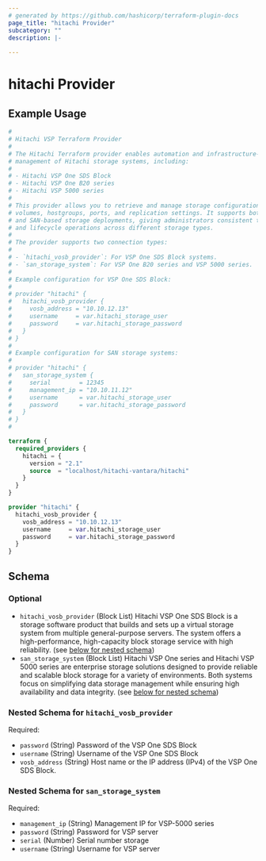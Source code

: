 ```yaml
---
# generated by https://github.com/hashicorp/terraform-plugin-docs
page_title: "hitachi Provider"
subcategory: ""
description: |-
  
---
```


# hitachi Provider



## Example Usage

```terraform
#
# Hitachi VSP Terraform Provider
#
# The Hitachi Terraform provider enables automation and infrastructure-as-code
# management of Hitachi storage systems, including:
#
# - Hitachi VSP One SDS Block
# - Hitachi VSP One B20 series
# - Hitachi VSP 5000 series
#
# This provider allows you to retrieve and manage storage configuration such as
# volumes, hostgroups, ports, and replication settings. It supports both software-defined
# and SAN-based storage deployments, giving administrators consistent tooling for provisioning
# and lifecycle operations across different storage types.
#
# The provider supports two connection types:
#
# - `hitachi_vosb_provider`: For VSP One SDS Block systems.
# - `san_storage_system`: For VSP One B20 series and VSP 5000 series.
#
# Example configuration for VSP One SDS Block:
#
# provider "hitachi" {
#   hitachi_vosb_provider {
#     vosb_address = "10.10.12.13"
#     username     = var.hitachi_storage_user
#     password     = var.hitachi_storage_password
#   }
# }
#
# Example configuration for SAN storage systems:
#
# provider "hitachi" {
#   san_storage_system {
#     serial        = 12345
#     management_ip = "10.10.11.12"
#     username      = var.hitachi_storage_user
#     password      = var.hitachi_storage_password
#   }
# }
#

terraform {
  required_providers {
    hitachi = {
      version = "2.1"
      source  = "localhost/hitachi-vantara/hitachi"
    }
  }
}

provider "hitachi" {
  hitachi_vosb_provider {
    vosb_address = "10.10.12.13"
    username     = var.hitachi_storage_user
    password     = var.hitachi_storage_password
  }
}
```

<!-- schema generated by tfplugindocs -->
## Schema

### Optional

- `hitachi_vosb_provider` (Block List) Hitachi VSP One SDS Block is a storage software product that builds and sets up a virtual storage system from multiple general-purpose servers. The system offers a high-performance, high-capacity block storage service with high reliability. (see [below for nested schema](#nestedblock--hitachi_vosb_provider))
- `san_storage_system` (Block List) Hitachi VSP One series and Hitachi VSP 5000 series are enterprise storage solutions designed to provide reliable and scalable block storage for a variety of environments. Both systems focus on simplifying data storage management while ensuring high availability and data integrity. (see [below for nested schema](#nestedblock--san_storage_system))

<a id="nestedblock--hitachi_vosb_provider"></a>
### Nested Schema for `hitachi_vosb_provider`

Required:

- `password` (String) Password of the VSP One SDS Block
- `username` (String) Username of the VSP One SDS Block
- `vosb_address` (String) Host name or the IP address (IPv4) of the VSP One SDS Block.


<a id="nestedblock--san_storage_system"></a>
### Nested Schema for `san_storage_system`

Required:

- `management_ip` (String) Management IP for VSP-5000 series
- `password` (String) Password for VSP server
- `serial` (Number) Serial number storage
- `username` (String) Username for VSP server
